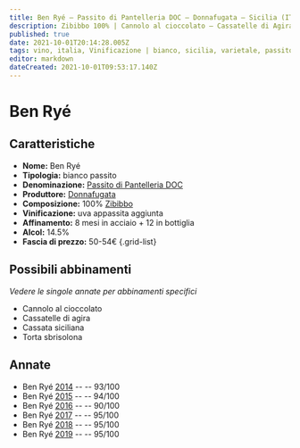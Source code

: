 ```yaml
---
title: Ben Ryé – Passito di Pantelleria DOC – Donnafugata – Sicilia (IT) – 50-54€ – 4★-5★
description: Zibibbo 100% | Cannolo al cioccolato – Cassatelle di Agira – Cassata siciliana – Torta sbrisolona
published: true
date: 2021-10-01T20:14:28.005Z
tags: vino, italia, Vinificazione | bianco, sicilia, varietale, passito, Valutazioni | 5 stelle, Zibibbo, Prezzi | 50-54€, Cannolo al cioccolato, Cassatelle di agira, Cassata siciliana, Torta sbrisolona
editor: markdown
dateCreated: 2021-10-01T09:53:17.140Z
---
```


# Ben Ryé

## Caratteristiche
- **Nome:** Ben Ryé
- **Tipologia:** bianco passito
- **Denominazione:** [Passito di Pantelleria DOC](/denominazioni/Italia/Sicilia/DOC/PAssito-di-Pantelleria)
- **Produttore:** [Donnafugata](/produttori/Italia/Sicilia/Donnafugata) 
- **Composizione:** 100% [Zibibbo](/vitigni/Italia/bacca-bianca/zibibbo)
- **Vinificazione:** uva appassita aggiunta
- **Affinamento:** 8 mesi in acciaio + 12 in bottiglia
- **Alcol:** 14.5%
- **Fascia di prezzo:** 50-54€
{.grid-list}

## Possibili abbinamenti
*Vedere le singole annate per abbinamenti specifici*

- Cannolo al cioccolato
- Cassatelle di agira
- Cassata siciliana
- Torta sbrisolona

## Annate

- Ben Ryé [2014](vini/Italia/Sicilia/Donnafugata/Ben-Rye/2014) -- <span class="star-5"></span> -- 93/100
- Ben Ryé [2015](vini/Italia/Sicilia/Donnafugata/Ben-Rye/2015) -- <span class="star-5"></span> -- 94/100
- Ben Ryé [2016](vini/Italia/Sicilia/Donnafugata/Ben-Rye/2016) -- <span class="star-4"></span> -- 90/100
- Ben Ryé [2017](vini/Italia/Sicilia/Donnafugata/Ben-Rye/2017) -- <span class="star-5"></span> -- 95/100
- Ben Ryé [2018](vini/Italia/Sicilia/Donnafugata/Ben-Rye/2018) -- <span class="star-5"></span> -- 95/100
- Ben Ryé [2019](vini/Italia/Sicilia/Donnafugata/Ben-Rye/2019) -- <span class="star-5"></span> -- 95/100


